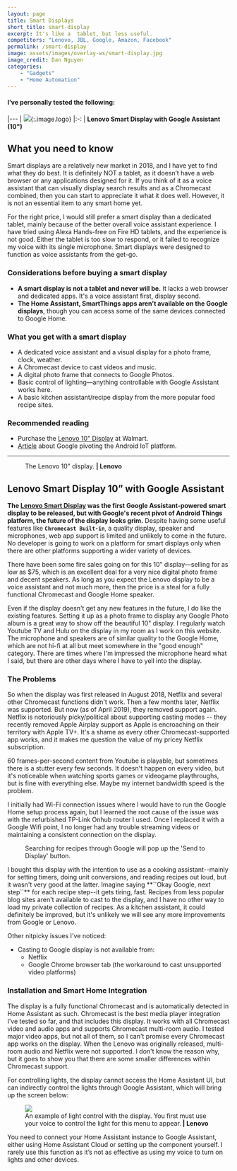 ```yaml
---
layout: page
title: Smart Displays
short_title: smart-display
excerpt: It's like a  tablet, but less useful.
competitors: "Lenovo, JBL, Google, Amazon, Facebook"
permalink: /smart-display
image: assets/images/overlay-ws/smart-display.jpg
image_credit: Dan Nguyen
categories: 
    - "Gadgets"
    - "Home Automation"
---
```


<!--more-->

#### I’ve personally tested the following:

|---
| ![](assets\images\logo\lenovo.png){:.image.logo} 
|:-:
| **Lenovo Smart Display with Google Assistant (10")** 


## What you need to know

Smart displays are a relatively new market in 2018, and I have yet to find what they do best. It is definitely NOT a tablet, as it doesn’t have a web browser or any applications designed for it.  If you think of it as a voice assistant that can visually display search results and as a Chromecast combined, then you can start to appreciate it what it does well. However, it is not an essential item to any smart home yet.

For the right price, I would still prefer a smart display than a dedicated tablet, mainly because of the better overall voice assistant experience. I have tried using Alexa Hands-free on Fire HD tablets, and the experience is not good. Either the tablet is too slow to respond, or it failed to recognize my voice with its single microphone. Smart displays were designed to function as voice assistants from the get-go.

### Considerations before buying a smart display

<ul class="alt">
  <li><strong>A smart display is not a tablet and never will be.</strong> It lacks a web browser and dedicated apps. It's a voice assistant first, display second.</li>
  <li><strong>The Home Assistant, SmartThings apps aren’t available on the Google displays</strong>, though you can access some of the same devices connected to Google Home.</li>
</ul>


### What you get with a smart display

<ul class="alt">
  <li>A dedicated voice assistant and a visual display for a photo frame, clock, weather.</li>
  <li> A Chromecast device to cast videos and music.</li>
  <li>A digital photo frame that connects to Google Photos.</li>
  <li>Basic control of lighting—anything controllable with Google Assistant works here.</li>
  <li>A basic kitchen assistant/recipe display from the more popular food recipe sites.</li>
</ul>

### Recommended reading

<ul class="alt">
  <li>Purchase the <a href="https://www.walmart.com/ip/Lenovo-Smart-Display-10-with-Google-Assistant/552189414?wmlspartner=wlpa&selectedSellerId=430&adid=22222222227164824956&wl0=&wl1=g&wl2=c&wl3=278015282100&wl4=pla-464895008055&wl5=9032008&wl6=&wl7=&wl8=&wl9=pla&wl10=114233360&wl11=online&wl12=552189414&wl13=&veh=sem&gclid=Cj0KCQjwxYLoBRCxARIsAEf16-tNTm7mKVMUbkV-KwPXbTCzsrUERtpEirV50I7S93LivCDrQgg8ePwaAjxkEALw_wcB">Lenovo 10" Display</a> at Walmart.</li>
  <li><a href="https://arstechnica.com/gadgets/2019/02/android-things-is-no-longer-for-things-focuses-on-smart-speakers-and-displays/">Article</a> about Google pivoting the Android IoT platform.</li>
</ul>

<!-- Product Review section -->
<hr class="major" />

<figure class="align-left">
  <img src="assets\images\product-photo\lenovo-smart-display.jpg" alt=""/>
  <figcaption>
    The Lenovo 10" display. <strong> |  Lenovo</strong>
  </figcaption>
</figure>

## Lenovo Smart Display 10” with Google Assistant

**The [Lenovo Smart Display](https://www.bestbuy.com/site/lenovo-10-smart-display-with-google-assistant-white-front-bamboo-back/6267024.p?skuId=6267024) was the first Google Assistant-powered smart display to be released, but with Google's recent pivot of Android Things platform, the future of the display looks grim.** Despite having some useful features like **``Chromecast Built-in``**, a quality display, speaker and microphones, web app support is limited and unlikely to come in the future. No developer is going to work on a platform for smart displays only when there are other platforms supporting a wider variety of devices.

There have been some fire sales going on for this 10” display—selling for as low as $75, which is an excellent deal for a very nice digital photo frame and decent speakers. As long as you expect the Lenovo display to be a voice assistant and not much more, then the price is a steal for a fully functional Chromecast and Google Home speaker.  

Even if the display doesn't get any new features in the future, I do like the existing features. Setting it up as a photo frame to display any Google Photo album is a great way to show off the beautiful 10" display. I regularly watch Youtube TV and Hulu on the display in my room as I work on this website. The microphone and speakers are of similar quality to the Google Home, which are not hi-fi at all but meet somewhere in the "good enough" category. There are times where I'm impressed the microphone heard what I said, but there are other days where I have to yell into the display.

### The Problems

So when the display was first released in August 2018, Netflix and several other Chromecast functions didn't work. Then a few months later, Netflix was supported. But now (as of April 2019), they removed support again. Netflix is notoriously picky/political about supporting casting modes -- they recently removed Apple Airplay support as Apple is encroaching on their territory with Apple TV+. It's a shame as every other Chromecast-supported app works, and it makes me question the value of my pricey Netflix subscription.

60 frames-per-second content from Youtube is playable, but sometimes there is a stutter every few seconds. It doesn't happen on every video, but it's noticeable when watching sports games or videogame playthroughs, but is fine with everything else. Maybe my internet bandwidth speed is the problem.

I initially had Wi-Fi connection issues where I would have to run the Google Home setup process again, but I learned the root cause of the issue was with the refurbished TP-Link Onhub router I used. Once I replaced it with a Google Wifi point, I no longer had any trouble streaming videos or maintaining a consistent connection on the display.

<figure class="align-center" style="max-width:442px;" >
 <a class="image-link" href="assets\images\other\lenovo-smart-display-app.png" ><img src="assets\images\other\lenovo-smart-display-app.png" alt="" /></a>
 <figcaption>
Searching for recipes through Google will pop up the 'Send to Display' button.
 </figcaption>
</figure>
I bought this display with the intention to use as a cooking assistant--mainly for setting timers, doing unit conversions, and reading recipes out loud, but it wasn't very good at the latter. Imagine saying **``Okay Google, next step``** for each recipe step--it gets tiring, fast. Recipes from less popular blog sites aren't available to cast to the display, and I have no other way to load my private collection of recipes. As a kitchen assistant, it could definitely be improved, but it's unlikely we will see any more improvements from Google or Lenovo.

Other nitpicky issues I've noticed:

- Casting to Google display is not available from:
  - Netflix
  - Google Chrome browser tab (the workaround to cast unsupported video platforms)


### Installation and Smart Home Integration
The display is a fully functional Chromecast and is automatically detected in Home Assistant as such. Chromecast is the best media player integration I’ve tested so far, and that includes this display. It works with all Chromecast video and audio apps and supports Chromecast multi-room audio. I tested major video apps, but not all of them, so I can't promise every Chromecast app works on the display. When the Lenovo was originally released, multi-room audio and Netflix were not supported. I don't know the reason why, but it goes to show you that there are some smaller differences within Chromecast support.

For controlling lights, the display cannot access the Home Assistant UI, but can indirectly control the lights through Google Assistant, which will bring up the screen below:

<figure class="align-center">
 <a class="image-link" href="assets\images\other\smart_display-lenovo-photo01.jpg" ><img src="assets\images\other\smart_display-lenovo-photo01.jpg" /></a>
 <figcaption>
An example of light control with the display. You first must use your voice to control the light for this menu to appear.<strong> | Lenovo</strong> 
</figcaption>
</figure>
<p></p>

You need to connect your Home Assistant instance to Google Assistant, either using Home Assistant Cloud or setting up the component yourself. I rarely use this function as it’s not as effective as using my voice to turn on lights and other devices.